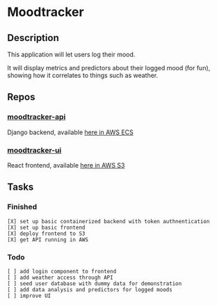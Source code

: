 # Moodtracker

## Description

This application will let users log their mood.

It will display metrics and predictors about their logged mood (for fun), showing how
it correlates to things such as weather.

## Repos

### [moodtracker-api](https://github.com/rossmassey-moodtracker/moodtracker-api)

Django backend, available [here in AWS ECS](http://moodtracker-api-load-balanacer-129190309.us-west-1.elb.amazonaws.com/)

### [moodtracker-ui](https://github.com/rossmassey-moodtracker/moodtracker-ui)

React frontend, available [here in AWS S3](http://moodtracker-react-frontend-gh.s3-website-us-west-1.amazonaws.com/)

## Tasks

### Finished
```
[X] set up basic containerized backend with token authnentication
[X] set up basic frontend
[X] deploy frontend to S3
[X] get API running in AWS
```
### Todo
```
[ ] add login component to frontend
[ ] add weather access through API
[ ] seed user database with dummy data for demonstration
[ ] add data analysis and predictors for logged moods
[ ] improve UI
```

